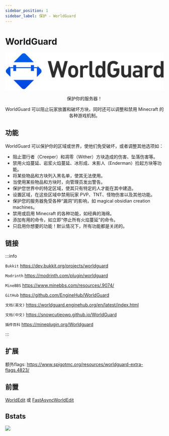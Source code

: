 ```yaml
---
sidebar_position: 1
sidebar_label: 保护 - WorldGuard
---
```


# WorldGuard

![](_images/worldguard-logo.svg)

<p align="center">保护你的服务器！</p>

<p align="center">WorldGuard 可以阻止玩家放置和破坏方块，同时还可以调整和禁用 Minecraft 的各种游戏机制。</p>

## 功能

WorldGuard 可以保护你的区域或世界，使他们免受破坏，或者调整其他选项如：

- 阻止潜行者（Creeper）和凋零（Wither）方块造成的伤害、坠落伤害等。
- 禁用火焰蔓延、岩浆火焰蔓延、冰形成、末影人（Enderman）捡起方块等功能。
- 将某些物品和方块列入黑名单，使其无法使用。
- 当使用某些物品和方块时，向管理员发出警告。
- 保护您世界中的特定区域，使其只有特定的人才能在其中建造。
- 设置区域，在这些区域中禁用玩家 PVP、TNT、怪物伤害以及其他功能。
- 保护您的服务器免受各种“漏洞”的影响，如 magical obsidian creation machines。
- 禁用或启用 Minecraft 的各种功能，如经典的海绵。
- 添加有用的命令，如立即“停止所有火焰蔓延”的命令。
- 只启用你想要的功能！默认情况下，所有功能都是关闭的。

## 链接

:::info

`Bukkit` https://dev.bukkit.org/projects/worldguard

`Modrinth` https://modrinth.com/plugin/worldguard

`MineBBS` https://www.minebbs.com/resources/.9074/

`GitHub` https://github.com/EngineHub/WorldGuard

`文档(英文)` https://worldguard.enginehub.org/en/latest/index.html

`文档(中文)` https://snowcutieowo.github.io/WorldGuard

`插件百科` https://mineplugin.org/Worldguard

:::

## 扩展

额外flags: https://www.spigotmc.org/resources/worldguard-extra-flags.4823/

## 前置

[WorldEdit](./WorldEdit.md) 或 [FastAsyncWorldEdit](./FastAsyncWorldEdit.md)

## Bstats

[![](https://bstats.org/signatures/bukkit/WorldGuard.svg)](https://bstats.org/plugin/bukkit/WorldGuard/3283)
